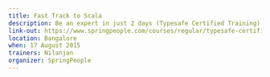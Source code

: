 ```yaml
---
title: Fast Track to Scala
description: Be an expert in just 2 days (Typesafe Certified Training)
link-out: https://www.springpeople.com/courses/regular/typesafe-certified-fast-track-to-scala-workshop-training-course.php
location: Bangalore
when: 17 August 2015
trainers: Nilanjan
organizer: SpringPeople
---
```

